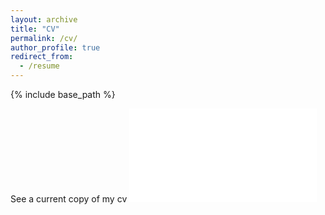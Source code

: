 ```yaml
---
layout: archive
title: "CV"
permalink: /cv/
author_profile: true
redirect_from:
  - /resume
---
```


{% include base_path %}

See a current copy of my cv ![here](https//.github.com/theloniousgoerz.github.io/files/CV_Goerz.docx.pdf)
